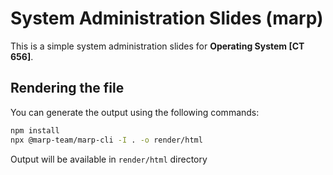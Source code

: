 # System Administration Slides (marp)

This is a simple system administration slides for **Operating System [CT 656]**.

## Rendering the file

You can generate the output using the following commands:

```bash
npm install
npx @marp-team/marp-cli -I . -o render/html
```

Output will be available in `render/html` directory
